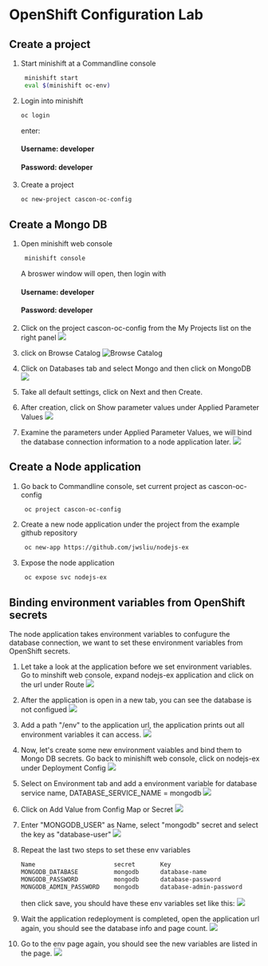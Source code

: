 # OpenShift Configuration Lab

## Create a project

1.  Start minishift at a Commandline console

    ```bash
     minishift start
     eval $(minishift oc-env)
    ```

1.  Login into minishift

    ```bash
    oc login
    ```

    enter:

    #### Username: developer

    #### Password: developer

1.  Create a project

    ```bash
    oc new-project cascon-oc-config
    ```

## Create a Mongo DB

1. Open minishift web console

   ```bash
    minishift console
   ```

   A broswer window will open, then login with

   #### Username: developer

   #### Password: developer

1. Click on the project cascon-oc-config from the My Projects list on the right panel
   ![](docImages/openproj.jpg)
1. click on Browse Catalog
   ![Browse Catalog](docImages/browseCatalog.jpg)

1. Click on Databases tab and select Mongo and then click on MongoDB
   ![](docImages/mongo.jpg)

1. Take all default settings, click on Next and then Create.

1. After creation, click on Show parameter values under Applied Parameter Values
   ![](docImages/dbpara.jpg)
1. Examine the parameters under Applied Parameter Values, we will bind the database connection information to a node application later.
   ![](docImages/dbpara2.jpg)

## Create a Node application

1. Go back to Commandline console, set current project as cascon-oc-config

   ```bash
    oc project cascon-oc-config
   ```

1. Create a new node application under the project from the example github repository
   ```bash
    oc new-app https://github.com/jwsliu/nodejs-ex
   ```
1. Expose the node application
   ```bash
    oc expose svc nodejs-ex
   ```

## Binding environment variables from OpenShift secrets

The node application takes environment variables to confugure the database connection, we want to set these environment variables from OpenShift secrets.

1. Let take a look at the application before we set environment variables. Go to minshift web console, expand nodejs-ex application and click on the url under Route
   ![](docImages/app1.jpg)

1. After the application is open in a new tab, you can see the database is not configued
   ![](docImages/app2.jpg)

1. Add a path "/env" to the application url, the application prints out all environment variables it can access.
   ![](docImages/app3.jpg)

1. Now, let's create some new environment vaiables and bind them to Mongo DB secrets. Go back to minishift web console, click on nodejs-ex under Deployment Config
   ![](docImages/deploy1.jpg)

1. Select on Environment tab and add a environment variable for database service name, DATABASE_SERVICE_NAME = mongodb
   ![](docImages/deploy2.jpg)

1. Click on Add Value from Config Map or Secret
   ![](docImages/deploy3.jpg)

1. Enter "MONGODB_USER" as Name, select "mongodb" secret and select the key as "database-user"
   ![](docImages/deploy4.jpg)
1. Repeat the last two steps to set these env variables

   ```bash
   Name                      secret       Key
   MONGODB_DATABASE          mongodb      database-name
   MONGODB_PASSWORD          mongodb      database-password
   MONGODB_ADMIN_PASSWORD    mongodb      database-admin-password
   ```

   then click save, you should have these env variables set like this:
   ![](docImages/deploy5.jpg)

1. Wait the application redeployment is completed, open the application url again, you should see the database info and page count.
   ![](docImages/app4.jpg)
1. Go to the env page again, you should see the new variables are listed in the page.
   ![](docImages/app5.jpg)
